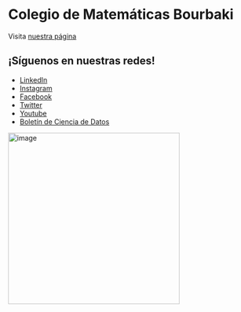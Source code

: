 # Colegio de Matemáticas Bourbaki
Visita [nuestra página](https://www.colegio-bourbaki.com/)

## ¡Síguenos en nuestras redes!
- [LinkedIn](https://www.linkedin.com/company/colegio-de-matem%C3%A1ticas-bourbaki/)
- [Instagram](https://www.instagram.com/matematicas.bourbaki)
- [Facebook](https://www.facebook.com/ColegiodeMatematicasBourbaki)
- [Twitter](https://twitter.com/ColegioBourbaki)
- [Youtube](https://www.youtube.com/channel/UCAod-PgPozrwHbil7z04X1Q)
- [Boletín de Ciencia de Datos](https://colegiomatematicasbourbaki.substack.com/)

<img width="349" alt="image" src="https://github.com/pedro9olivares/Bourbaki/assets/61219691/7f7d2240-5ca3-433a-aac0-c5bf8c658bf9">

